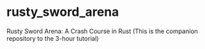 # rusty_sword_arena
Rusty Sword Arena: A Crash Course in Rust (This is the companion repository to the 3-hour tutorial)
